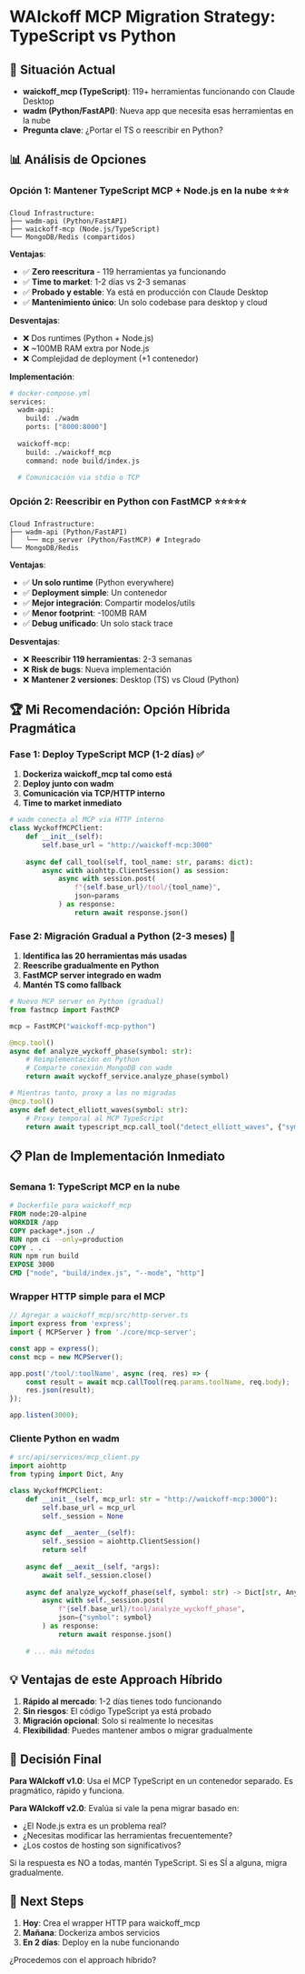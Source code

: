 # WAIckoff MCP Migration Strategy: TypeScript vs Python

## 🎯 Situación Actual

- **waickoff_mcp (TypeScript)**: 119+ herramientas funcionando con Claude Desktop
- **wadm (Python/FastAPI)**: Nueva app que necesita esas herramientas en la nube
- **Pregunta clave**: ¿Portar el TS o reescribir en Python?

## 📊 Análisis de Opciones

### Opción 1: Mantener TypeScript MCP + Node.js en la nube ⭐⭐⭐
```
Cloud Infrastructure:
├── wadm-api (Python/FastAPI)
├── waickoff-mcp (Node.js/TypeScript)
└── MongoDB/Redis (compartidos)
```

**Ventajas**:
- ✅ **Zero reescritura** - 119 herramientas ya funcionando
- ✅ **Time to market**: 1-2 días vs 2-3 semanas
- ✅ **Probado y estable**: Ya está en producción con Claude Desktop
- ✅ **Mantenimiento único**: Un solo codebase para desktop y cloud

**Desventajas**:
- ❌ Dos runtimes (Python + Node.js)
- ❌ ~100MB RAM extra por Node.js
- ❌ Complejidad de deployment (+1 contenedor)

**Implementación**:
```dockerfile
# docker-compose.yml
services:
  wadm-api:
    build: ./wadm
    ports: ["8000:8000"]
  
  waickoff-mcp:
    build: ./waickoff_mcp
    command: node build/index.js
    
  # Comunicación via stdio o TCP
```

### Opción 2: Reescribir en Python con FastMCP ⭐⭐⭐⭐⭐
```
Cloud Infrastructure:
├── wadm-api (Python/FastAPI)
│   └── mcp_server (Python/FastMCP) # Integrado
└── MongoDB/Redis
```

**Ventajas**:
- ✅ **Un solo runtime** (Python everywhere)
- ✅ **Deployment simple**: Un contenedor
- ✅ **Mejor integración**: Compartir modelos/utils
- ✅ **Menor footprint**: -100MB RAM
- ✅ **Debug unificado**: Un solo stack trace

**Desventajas**:
- ❌ **Reescribir 119 herramientas**: 2-3 semanas
- ❌ **Risk de bugs**: Nueva implementación
- ❌ **Mantener 2 versiones**: Desktop (TS) vs Cloud (Python)

## 🏆 Mi Recomendación: **Opción Híbrida Pragmática**

### Fase 1: Deploy TypeScript MCP (1-2 días) ✅
1. **Dockeriza waickoff_mcp tal como está**
2. **Deploy junto con wadm**
3. **Comunicación via TCP/HTTP interno**
4. **Time to market inmediato**

```python
# wadm conecta al MCP via HTTP interno
class WyckoffMCPClient:
    def __init__(self):
        self.base_url = "http://waickoff-mcp:3000"
    
    async def call_tool(self, tool_name: str, params: dict):
        async with aiohttp.ClientSession() as session:
            async with session.post(
                f"{self.base_url}/tool/{tool_name}",
                json=params
            ) as response:
                return await response.json()
```

### Fase 2: Migración Gradual a Python (2-3 meses) 🔄
1. **Identifica las 20 herramientas más usadas**
2. **Reescribe gradualmente en Python**
3. **FastMCP server integrado en wadm**
4. **Mantén TS como fallback**

```python
# Nuevo MCP server en Python (gradual)
from fastmcp import FastMCP

mcp = FastMCP("waickoff-mcp-python")

@mcp.tool()
async def analyze_wyckoff_phase(symbol: str):
    # Reimplementación en Python
    # Comparte conexión MongoDB con wadm
    return await wyckoff_service.analyze_phase(symbol)

# Mientras tanto, proxy a las no migradas
@mcp.tool()
async def detect_elliott_waves(symbol: str):
    # Proxy temporal al MCP TypeScript
    return await typescript_mcp.call_tool("detect_elliott_waves", {"symbol": symbol})
```

## 📋 Plan de Implementación Inmediato

### Semana 1: TypeScript MCP en la nube
```dockerfile
# Dockerfile para waickoff_mcp
FROM node:20-alpine
WORKDIR /app
COPY package*.json ./
RUN npm ci --only=production
COPY . .
RUN npm run build
EXPOSE 3000
CMD ["node", "build/index.js", "--mode", "http"]
```

### Wrapper HTTP simple para el MCP
```typescript
// Agregar a waickoff_mcp/src/http-server.ts
import express from 'express';
import { MCPServer } from './core/mcp-server';

const app = express();
const mcp = new MCPServer();

app.post('/tool/:toolName', async (req, res) => {
    const result = await mcp.callTool(req.params.toolName, req.body);
    res.json(result);
});

app.listen(3000);
```

### Cliente Python en wadm
```python
# src/api/services/mcp_client.py
import aiohttp
from typing import Dict, Any

class WyckoffMCPClient:
    def __init__(self, mcp_url: str = "http://waickoff-mcp:3000"):
        self.base_url = mcp_url
        self._session = None
    
    async def __aenter__(self):
        self._session = aiohttp.ClientSession()
        return self
    
    async def __aexit__(self, *args):
        await self._session.close()
    
    async def analyze_wyckoff_phase(self, symbol: str) -> Dict[str, Any]:
        async with self._session.post(
            f"{self.base_url}/tool/analyze_wyckoff_phase",
            json={"symbol": symbol}
        ) as response:
            return await response.json()
    
    # ... más métodos
```

## 💡 Ventajas de este Approach Híbrido

1. **Rápido al mercado**: 1-2 días tienes todo funcionando
2. **Sin riesgos**: El código TypeScript ya está probado
3. **Migración opcional**: Solo si realmente lo necesitas
4. **Flexibilidad**: Puedes mantener ambos o migrar gradualmente

## 🎯 Decisión Final

**Para WAIckoff v1.0**: Usa el MCP TypeScript en un contenedor separado. Es pragmático, rápido y funciona.

**Para WAIckoff v2.0**: Evalúa si vale la pena migrar basado en:
- ¿El Node.js extra es un problema real?
- ¿Necesitas modificar las herramientas frecuentemente?
- ¿Los costos de hosting son significativos?

Si la respuesta es NO a todas, mantén TypeScript. Si es SÍ a alguna, migra gradualmente.

## 🚀 Next Steps

1. **Hoy**: Crea el wrapper HTTP para waickoff_mcp
2. **Mañana**: Dockeriza ambos servicios
3. **En 2 días**: Deploy en la nube funcionando

¿Procedemos con el approach híbrido?
